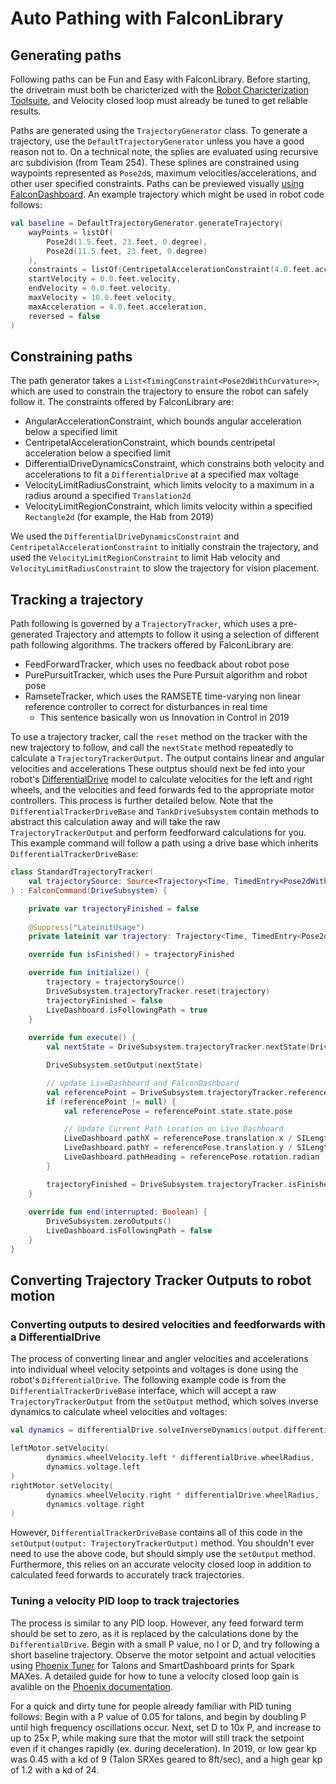 # Auto Pathing with FalconLibrary

## Generating paths

Following paths can be Fun and Easy with FalconLibrary. Before starting, the drivetrain must both be charicterized with the [Robot Charicterization Toolsuite](docs/learn/characterization), and Velocity closed loop must already be tuned to get reliable results. 

Paths are generated using the `TrajectoryGenerator` class. To generate a trajectory, use the `DefaultTrajectoryGenerator` unless you have a good reason not to. On a technical note, the splies are evaluated using recursive arc subdivision (from Team 254). These splines are constrained using waypoints represented as `Pose2d`s, maximum velocities/accelerations, and other user specified constraints. Paths can be previewed visually [using FalconDashboard](docs/learn/faclinlib/falcondash). An example trajectory which might be used in robot code follows:

```Kotlin
val baseline = DefaultTrajectoryGenerator.generateTrajectory(
    wayPoints = listOf(
        Pose2d(1.5.feet, 23.feet, 0.degree),
        Pose2d(11.5.feet, 23.feet, 0.degree)
    ),
    constraints = listOf(CentripetalAccelerationConstraint(4.0.feet.acceleration),
    startVelocity = 0.0.feet.velocity,
    endVelocity = 0.0.feet.velocity,
    maxVelocity = 10.0.feet.velocity,
    maxAcceleration = 4.0.feet.acceleration,
    reversed = false
)
```

## Constraining paths

The path generator takes a `List<TimingConstraint<Pose2dWithCurvature>>`, which are used to constrain the trajectory to ensure the robot can safely follow it. The constraints offered by FalconLibrary are:
 - AngularAccelerationConstraint, which bounds angular acceleration below a specified limit
 - CentripetalAccelerationConstraint, which bounds centripetal acceleration below a specified limit
 - DifferentialDriveDynamicsConstraint, which constrains both velocity and accelerations to fit a `DifferentialDrive` at a specified max voltage
 - VelocityLimitRadiusConstraint, which limits velocity to a maximum in a radius around a specified `Translation2d`
 - VelocityLimitRegionConstraint, which limits velocity within a specified `Rectangle2d` (for example, the Hab from 2019)

We used the `DifferentialDriveDynamicsConstraint` and `CentripetalAccelerationConstraint` to initially constrain the trajectory, and used the `VelocityLimitRegionConstraint` to limit Hab velocity and `VelocityLimitRadiusConstraint` to slow the trajectory for vision placement.

## Tracking a trajectory

Path following is governed by a `TrajectoryTracker`, which uses a pre-generated Trajectory and attempts to follow it using a selection of different path following algorithms. The trackers offered by FalconLibrary are:
 - FeedForwardTracker, which uses no feedback about robot pose
 - PurePursuitTracker, which uses the Pure Pursuit algorithm and robot pose
 - RamseteTracker, which uses the RAMSETE time-varying non linear reference controller to correct for disturbances in real time
   - This sentence basically won us Innovation in Control in 2019

To use a trajectory tracker, call the `reset` method on the tracker with the new trajectory to follow, and call the `nextState` method repeatedly to calculate a `TrajectoryTrackerOutput`. The output contains linear and angular velocities and accelerations These outptus should next be fed into your robot's [DifferentialDrive](docs/learn/falconlib/kinematics#DifferentialDrive) model to calculate velocities for the left and right wheels, and the velocities and feed forwards fed to the appropriate motor controllers. This process is further detailed below. Note that the `DifferentialTrackerDriveBase` and `TankDriveSubsystem` contain methods to abstract this calculation away and will take the raw `TrajectoryTrackerOutput` and perform feedforward calculations for you. This example command will follow a path using a drive base which inherits `DifferentialTrackerDriveBase`:

```Kotlin
class StandardTrajectoryTracker(
    val trajectorySource: Source<Trajectory<Time, TimedEntry<Pose2dWithCurvature>>>
) : FalconCommand(DriveSubsystem) {

    private var trajectoryFinished = false
    
    @Suppress("LateinitUsage")
    private lateinit var trajectory: Trajectory<Time, TimedEntry<Pose2dWithCurvature>>

    override fun isFinished() = trajectoryFinished

    override fun initialize() {
        trajectory = trajectorySource()
        DriveSubsystem.trajectoryTracker.reset(trajectory)
        trajectoryFinished = false
        LiveDashboard.isFollowingPath = true
    }
    
    override fun execute() {
        val nextState = DriveSubsystem.trajectoryTracker.nextState(DriveSubsystem.robotPosition)

        DriveSubsystem.setOutput(nextState)

        // update LiveDashboard and FalconDashboard
        val referencePoint = DriveSubsystem.trajectoryTracker.referencePoint
        if (referencePoint != null) {
            val referencePose = referencePoint.state.state.pose

            // Update Current Path Location on Live Dashboard
            LiveDashboard.pathX = referencePose.translation.x / SILengthConstants.kFeetToMeter
            LiveDashboard.pathY = referencePose.translation.y / SILengthConstants.kFeetToMeter
            LiveDashboard.pathHeading = referencePose.rotation.radian
        }

        trajectoryFinished = DriveSubsystem.trajectoryTracker.isFinished
    }
    
    override fun end(interrupted: Boolean) {
        DriveSubsystem.zeroOutputs()
        LiveDashboard.isFollowingPath = false
    }
}
```

## Converting Trajectory Tracker Outputs to robot motion

### Converting outputs to desired velocities and feedforwards with a DifferentialDrive

The process of converting linear and angler velocities and accelerations into individual wheel velocity setpoints and voltages is done using the robot's `DifferentialDrive`. The following example code is from the `DifferentialTrackerDriveBase` interface, which will accept a raw `TrajectoryTrackerOutput` from the `setOutput` method, which solves inverse dynamics to calculate wheel velocities and voltages:

```Kotlin
val dynamics = differentialDrive.solveInverseDynamics(output.differentialDriveVelocity, output.differentialDriveAcceleration)

leftMotor.setVelocity(
        dynamics.wheelVelocity.left * differentialDrive.wheelRadius,
        dynamics.voltage.left
)
rightMotor.setVelocity(
        dynamics.wheelVelocity.right * differentialDrive.wheelRadius,
        dynamics.voltage.right
)
```

However, `DifferentialTrackerDriveBase` contains all of this code in the `setOutput(output: TrajectoryTrackerOutput)` method. You shouldn't ever need to use the above code, but should simply use the `setOutput` method. Furthermore, this relies on an accurate velocity closed loop in addition to calculated feed forwards to accurately track trajectories.

### Tuning a velocity PID loop to track trajectories

The process is similar to any PID loop. However, any feed forward term should be set to zero, as it is replaced by the calculations done by the `DifferentialDrive`. Begin with a small P value, no I or D, and try following a short baseline trajectory. Observe the motor setpoint and actual velocities using [Phoenix Tuner](https://github.com/CrossTheRoadElec/Phoenix-Releases) for Talons and SmartDashboard prints for Spark MAXes. A detailed guide for how to tune a velocity closed loop gain is avalible on the [Phoenix documentation](https://phoenix-documentation.readthedocs.io/en/latest/ch16_ClosedLoop.html?highlight=motion%20magic#dialing-kp).

For a quick and dirty tune for people already familiar with PID tuning follows: Begin with a P value of 0.05 for talons, and begin by doubling P until high frequency oscillations occur. Next, set D to 10x P, and increase to up to 25x P, while making sure that the motor will still track the setpoint even if it changes rapidly (ex. during deceleration). In 2019, or low gear kp was 0.45 with a kd of 9 (Talon SRXes geared to 8ft/sec), and a high gear kp of 1.2 with a kd of 24. 